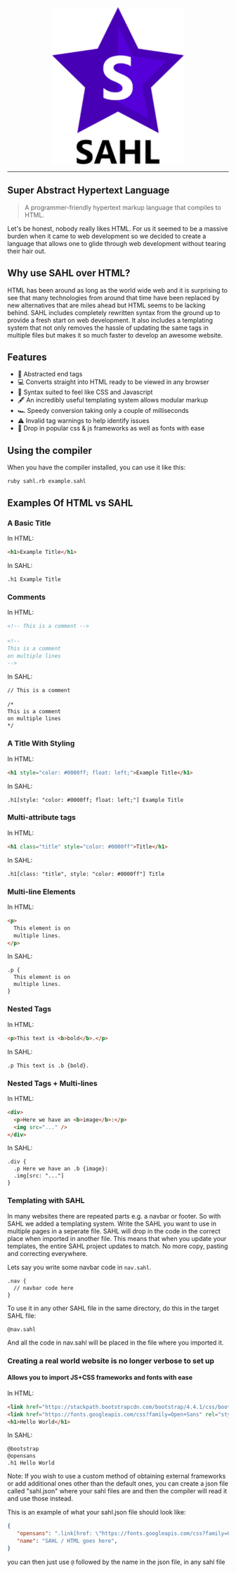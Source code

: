 <center> <img src="assets/logo.png" width=300> </center>
<hr>

## Super Abstract Hypertext Language

> A programmer-friendly hypertext markup language that compiles to HTML.

Let's be honest, nobody really likes HTML. For us it seemed to be a massive burden when it came to web development so we decided to create a language that allows one to glide through web development without tearing their hair out.

## Why use SAHL over HTML?
HTML has been around as long as the world wide web and it is surprising to see that many technologies from around that time have been replaced by new alternatives that are miles ahead but HTML seems to be lacking behind. SAHL includes completely rewritten syntax from the ground up to provide a fresh start on web development. It also includes a templating system that not only removes the hassle of updating the same tags in multiple files but makes it so much faster to develop an awesome website.

## Features
 - 🚫 Abstracted end tags
 - 💻 Converts straight into HTML ready to be viewed in any browser
 - 🎨 Syntax suited to feel like CSS and Javascript
 - 🖋 An incredibly useful templating system allows modular markup
 - 🏎️ Speedy conversion taking only a couple of milliseconds
 - ⚠️ Invalid tag warnings to help identify issues
 - 💾 Drop in popular css & js frameworks as well as fonts with ease

## Using the compiler
When you have the compiler installed, you can use it like this:
```
ruby sahl.rb example.sahl
```

## Examples Of HTML vs SAHL

### A Basic Title
In HTML:
```HTML
<h1>Example Title</h1>
```
In SAHL:
```
.h1 Example Title
```

### Comments
In HTML:
```HTML
<!-- This is a comment -->

<!-- 
This is a comment
on multiple lines
-->
```
In SAHL:
```
// This is a comment

/*
This is a comment
on multiple lines
*/
```

### A Title With Styling
In HTML:
```HTML
<h1 style="color: #0000ff; float: left;">Example Title</h1>
```
In SAHL:
```
.h1[style: "color: #0000ff; float: left;"] Example Title
```

### Multi-attribute tags
In HTML:
```HTML
<h1 class="title" style="color: #0000ff">Title</h1>
```
In SAHL:
```
.h1[class: "title", style: "color: #0000ff"] Title
```

### Multi-line Elements
In HTML:
```HTML
<p>
  This element is on
  multiple lines.
</p>
```
In SAHL:
```
.p {
  This element is on
  multiple lines.
}
```

### Nested Tags
In HTML:
```HTML
<p>This text is <b>bold</b>.</p>
```
In SAHL:
```
.p This text is .b {bold}.
```

### Nested Tags + Multi-lines
In HTML:
```HTML
<div>
  <p>Here we have an <b>image</b>:</p>
  <img src="..." />
</div>
```
In SAHL:
```
.div {
  .p Here we have an .b {image}:
  .img[src: "..."]
}
```

### Templating with SAHL
In many websites there are repeated parts e.g. a navbar or footer. So with SAHL we added a templating system.
Write the SAHL you want to use in multiple pages in a seperate file. SAHL will drop in the code in the correct place when imported in another file.
This means that when you update your templates, the entire SAHL project updates to match. No more copy, pasting and correcting everywhere.

Lets say you write some navbar code in `nav.sahl`.
```
.nav {
  // navbar code here
}
```
To use it in any other SAHL file in the same directory, do this in the target SAHL file:
```
@nav.sahl
```
And all the code in nav.sahl will be placed in the file where you imported it.

### Creating a real world website is no longer verbose to set up
#### Allows you to import JS+CSS frameworks and fonts with ease
In HTML:
```HTML
<link href="https://stackpath.bootstrapcdn.com/bootstrap/4.4.1/css/bootstrap.min.css" rel="stylesheet" integrity="sha384-Vkoo8x4CGsO3+Hhxv8T/Q5PaXtkKtu6ug5TOeNV6gBiFeWPGFN9MuhOf23Q9Ifjh" crossorigin="anonymous">
<link href="https://fonts.googleapis.com/css?family=Open+Sans" rel="stylesheet" type="text/css">
<h1>Hello World</h1>
```
In SAHL:
```
@bootstrap
@opensans
.h1 Hello World
```

Note: If you wish to use a custom method of obtaining external frameworks or add additional ones other than the default ones, you can create a json file called "sahl.json" where your sahl files are and then the compiler will read it and use those instead.

This is an example of what your sahl.json file should look like:
```JSON
{
   "opensans": ".link[href: \"https://fonts.googleapis.com/css?family=Open+Sans\", rel: \"stylesheet\", type: \"text/css\"]",
   "name": "SAHL / HTML goes here",
}
```
you can then just use `@` followed by the name in the json file, in any sahl file
